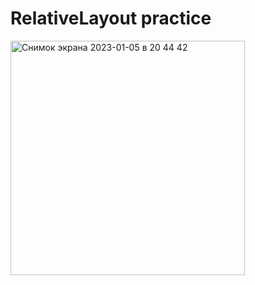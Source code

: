 # RelativeLayout practice

<img width="375" alt="Снимок экрана 2023-01-05 в 20 44 42" src="https://user-images.githubusercontent.com/23572568/210848033-05d9a383-3a01-45b9-9558-499195b42ca0.png">
